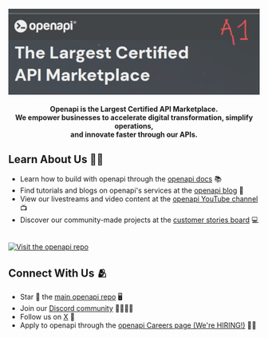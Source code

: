 <p align="center">
    <a href="https://openapi.com" target="_blank"><img src="/profile/images/openapi-header-a1.png" alt="Openapi Banner"></a>
    <br />
    <br />
    <b>Openapi is the Largest Certified API Marketplace.<br />
    We empower businesses to accelerate digital transformation, simplify operations,<br />
    and innovate faster through our APIs.</b>
</p>

<h2>Learn About Us 🧑‍🎓</h2>

<ul>
    <li>Learn how to build with openapi through the <a href="https://console.openapi.com/">openapi docs</a> 📚 </li>
    <li>Find tutorials and blogs on openapi's services at the <a href="https://openapi.com/blog">openapi blog</a> 📝</li>
    <li>View our livestreams and video content at the <a href="https://www.youtube.com/@OpenapiGlobal">openapi YouTube channel</a> 📺</li>
    <li>Discover our community-made projects at the <a href="https://openapi.com/customer-stories">customer stories board</a> 💻</li>
</ul>

<br />
<a href="https://github.com/openapi/openapi"><img height=auto src="https://raw.githubusercontent.com/openapi/openapi/master/public/images/github.png" alt="Visit the openapi repo"></a>

<h2>Connect With Us 🫂</h2>
<ul>
    <li>Star 🌟 the <a href="https://github.com/openapi/openapi/stargazers">main openapi repo</a> 🖥️</li>
    <li>Join our <a href="https://openapi.io/discord?r=orgrepo">Discord community</a> 👨‍👩‍👧‍👦</li>
    <li>Follow us on <a href="https://x.com/openapi">X</a> 🐤</li>
    <li>Apply to openapi through the <a href="https://openapi.io/company/careers">openapi Careers page (We're HIRING!)</a> 🧑‍💻</li>
</ul>